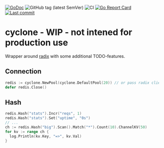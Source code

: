 [![GoDoc](https://godoc.org/github.com/qbart/cyclone?status.svg)](https://pkg.go.dev/github.com/qbart/cyclone/cyclone)
![GitHub tag (latest SemVer)](https://img.shields.io/github/tag/qbart/cyclone.svg)
![CI](https://github.com/qbart/cyclone/workflows/CI/badge.svg?branch=master)
[![Go Report Card](https://goreportcard.com/badge/github.com/qbart/cyclone)](https://goreportcard.com/report/github.com/qbart/cyclone)
[![Last commit](https://img.shields.io/github/last-commit/qbart/cyclone)](https://github.com/qbart/cyclone/commits/master)
  
# cyclone - WIP - not intened for production use

Wrapper around [radix](https://github.com/mediocregopher/radix) with some additional TODO-features.

## Connection

```go
redis := cyclone.NewPool(cyclone.DefaultPool(20)) // or pass radix client
defer redis.Close()
```

## Hash

```go
redis.Hash("stats").Incr("reqs", 1)
redis.Hash("stats").Set("uptime", "0s")
// ...
ch := redis.Hash("big").Scan().Match("*").Count(10).ChannelKV(50)
for kv := range ch {
  log.Println(kv.Key, "=>", kv.Val)
}
```
